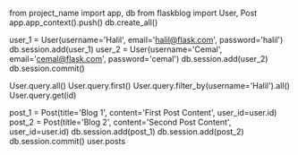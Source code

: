 from project_name import app, db
from flaskblog import User, Post
app.app_context().push()
db.create_all()

user_1 = User(username='Halil', email='halil@flask.com', password='halil')
db.session.add(user_1)
user_2 = User(username='Cemal', email='cemal@flask.com', password='cemal')
db.session.add(user_2)
db.session.commit()

User.query.all()
User.query.first()
User.query.filter_by(username='Halil').all()
User.query.get(id)

post_1 = Post(title='Blog 1', content='First Post Content', user_id=user.id)
post_2 = Post(title='Blog 2', content='Second Post Content', user_id=user.id)
db.session.add(post_1)
db.session.add(post_2)
db.session.commit()
user.posts
